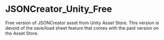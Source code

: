 # JSONCreator_Unity_Free
Free version of JSONCreator asset from Unity Asset Store. This version is devoid of the save/load sheet feature that comes with the paid version on the Asset Store.
